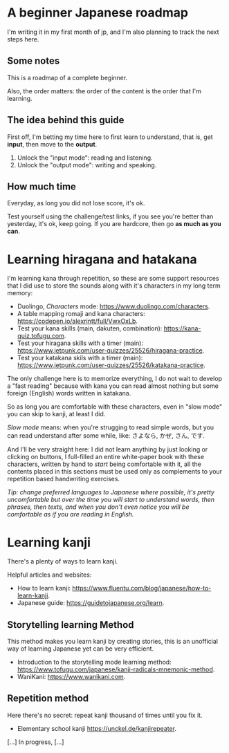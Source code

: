 # A beginner Japanese roadmap

I'm writing it in my first month of jp, and I'm also planning to track the next steps here.

## Some notes

This is a roadmap of a complete beginner.

Also, the order matters: the order of the content is the order that I'm learning.

## The idea behind this guide

First off, I'm betting my time here to first learn to understand, that is, get **input**, then move to the **output**.

1. Unlock the "input mode": reading and listening.
2. Unlock the "output mode": writing and speaking.

## How much time

Everyday, as long you did not lose score, it's ok.

Test yourself using the challenge/test links, if you see you're better than yesterday, it's ok, keep going. If you are hardcore, then go **as much as you can**.

# Learning hiragana and hatakana

I'm learning kana through repetition, so these are some support resources that I did use to store the sounds along with it's characters in my long term memory:

- Duolingo, _Characters_ mode: https://www.duolingo.com/characters.
- A table mapping romaji and kana characters: https://codepen.io/alexrintt/full/VwxOxLb.
- Test your kana skills (main, dakuten, combination): https://kana-quiz.tofugu.com.
- Test your hiragana skills with a timer (main): https://www.jetpunk.com/user-quizzes/25526/hiragana-practice.
- Test your katakana skils with a timer (main): https://www.jetpunk.com/user-quizzes/25526/katakana-practice.

The only challenge here is to memorize everything, I do not wait to develop a "fast reading" because with kana you can read almost nothing but some foreign (English) words written in katakana.

So as long you are comfortable with these characters, even in "slow mode" you can skip to kanji, at least I did.

_Slow mode_ means: when you're strugging to read simple words, but you can read understand after some while, like: さよなら, かぜ, さん, です.

And I'll be very straight here: I did not learn anything by just looking or clicking on buttons, I full-filled an entire white-paper book with these characters, written by hand to _start_ being comfortable with it, all the contents placed in this sections must be used only as complements to your repetition based handwriting exercises.

_Tip: change preferred languages to Japanese where possible, it's pretty uncomfortable but over the time you will start to understand words, then phrases, then texts, and when you don't even notice you will be comfortable as if you are reading in English._

# Learning kanji

There's a plenty of ways to learn kanji.

Helpful articles and websites:

- How to learn kanji: https://www.fluentu.com/blog/japanese/how-to-learn-kanji.
- Japanese guide: https://guidetojapanese.org/learn.

## Storytelling learning Method

This method makes you learn kanji by creating stories, this is an unofficial way of learning Japanese yet can be very efficient.

- Introduction to the storytelling mode learning method: https://www.tofugu.com/japanese/kanji-radicals-mnemonic-method.
- WaniKani: https://www.wanikani.com.

## Repetition method

Here there's no secret: repeat kanji thousand of times until you fix it.

- Elementary school kanji https://unckel.de/kanjirepeater.

[...] In progress, [...]
